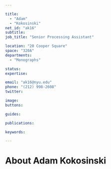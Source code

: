 ```yaml
---

title:
  - "Adam"
  - "Kokosinski"
net_id: "ak16"
subtitle: 
job_title: "Senior Processing Assistant"

location: "20 Cooper Square"
space: "320A"
departments:
  - "Monographs"

status: 
expertise:

email: "ak16@nyu.edu"
phone: "(212) 998-2608"
twitter: 

image: 
buttons:

guides:

publications:

keywords:

---
```


# About Adam Kokosinski


